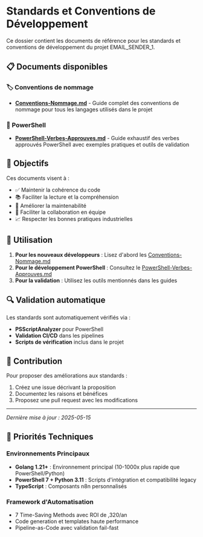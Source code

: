 # Standards et Conventions de Développement

Ce dossier contient les documents de référence pour les standards et conventions de développement du projet EMAIL_SENDER_1.

## 📋 Documents disponibles

### 🏷️ Conventions de nommage
- **[Conventions-Nommage.md](./Conventions-Nommage.md)** - Guide complet des conventions de nommage pour tous les langages utilisés dans le projet

### 🔧 PowerShell
- **[PowerShell-Verbes-Approuves.md](./PowerShell-Verbes-Approuves.md)** - Guide exhaustif des verbes approuvés PowerShell avec exemples pratiques et outils de validation

## 🎯 Objectifs

Ces documents visent à :
- ✅ Maintenir la cohérence du code
- 📚 Faciliter la lecture et la compréhension
- 🔄 Améliorer la maintenabilité
- 🤝 Faciliter la collaboration en équipe
- 📈 Respecter les bonnes pratiques industrielles

## 🚀 Utilisation

1. **Pour les nouveaux développeurs** : Lisez d'abord les [Conventions-Nommage.md](./Conventions-Nommage.md)
2. **Pour le développement PowerShell** : Consultez le [PowerShell-Verbes-Approuves.md](./PowerShell-Verbes-Approuves.md)
3. **Pour la validation** : Utilisez les outils mentionnés dans les guides

## 🔍 Validation automatique

Les standards sont automatiquement vérifiés via :
- **PSScriptAnalyzer** pour PowerShell
- **Validation CI/CD** dans les pipelines
- **Scripts de vérification** inclus dans le projet

## 📝 Contribution

Pour proposer des améliorations aux standards :
1. Créez une issue décrivant la proposition
2. Documentez les raisons et bénéfices
3. Proposez une pull request avec les modifications

---

*Dernière mise à jour : 2025-05-15*

## 🎯 Priorités Techniques

### Environnements Principaux
- **Golang 1.21+** : Environnement principal (10-1000x plus rapide que PowerShell/Python)
- **PowerShell 7 + Python 3.11** : Scripts d'intégration et compatibilité legacy
- **TypeScript** : Composants n8n personnalisés

### Framework d'Automatisation
- 7 Time-Saving Methods avec ROI de ,320/an
- Code generation et templates haute performance
- Pipeline-as-Code avec validation fail-fast

